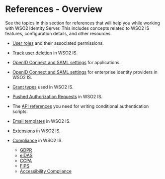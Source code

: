 # References - Overview

See the topics in this section for references that will help you while working with WSO2 Identity Server. This includes concepts related to WSO2 IS features, configuration details, and other resources.

- [User roles]({{base_path}}/references/user-management/user-roles/) and their associated permissions.

- [Track user deletion]({{base_path}}/references/user-management/track-deletion/) in WSO2 IS.

- [OpenID Connect and SAML settings]({{base_path}}/references/app-settings/) for applications.

- [OpenID Connect and SAML settings]({{base_path}}/references/idp-settings/) for enterprise identity providers in WSO2 IS.

- [Grant types]({{base_path}}/references/grant-types/) used in WSO2 IS.

- [Pushed Authorization Requests]({{base_path}}/references/pushed-authorization-requests/) in WSO2 IS.

- The [API references]({{base_path}}/references/conditional-auth/api-reference/) you need for writing conditional authentication scripts.

- [Email templates]({{base_path}}/references/email-templates/) in WSO2 IS.

- [Extensions]({{base_path}}/references/extend) in WSO2 IS.

- [Compliance]({{base_path}}/references/compliance) in WSO2 IS.

    - [GDPR]({{base_path}}/references/compliance/gdpr)
    - [eIDAS]({{base_path}}/references/compliance/eidas)
    - [CCPA]({{base_path}}/references/compliance/ccpa)
    - [FIPS]({{base_path}}/references/compliance/fips)
    - [Accessibility Compliance]({{base_path}}/references/compliance/accessibility)